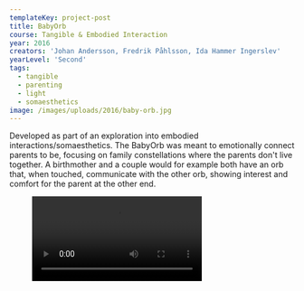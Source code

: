 ```yaml
---
templateKey: project-post
title: BabyOrb
course: Tangible & Embodied Interaction
year: 2016
creators: 'Johan Andersson, Fredrik Påhlsson, Ida Hammer Ingerslev'
yearLevel: 'Second'
tags:
  - tangible
  - parenting
  - light
  - somaesthetics
image: /images/uploads/2016/baby-orb.jpg
---
```


Developed as part of an exploration into embodied interactions/somaesthetics. The BabyOrb was meant to emotionally connect parents to be, focusing on family constellations where the parents don't live together. A birthmother and a couple would for example both have an orb that, when touched, communicate with the other orb, showing interest and comfort for the parent at the other end.

<figure>
<video controls src="/images/uploads/2016/baby-orb.mp4"></video>
</figure>
